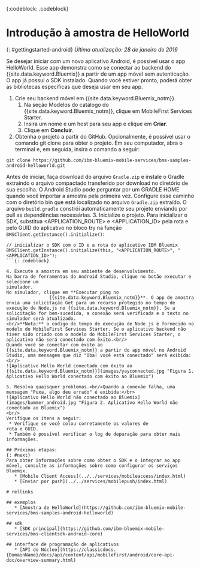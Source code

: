 <!-- Attribute definitions -->
{:codeblock: .codeblock}

# Introdução à amostra de HelloWorld
{: #gettingstarted-android}
*Última atualização: 28 de janeiro de 2016*  

Se desejar iniciar com um novo aplicativo Android, é possível usar o app HelloWorld. Esse app demonstra como se conectar ao backend do {{site.data.keyword.Bluemix}} a partir de um app móvel sem autenticação. O app já possui o SDK instalado. Quando você estiver pronto, poderá obter as bibliotecas específicas que deseja usar em seu app.

1. Crie seu backend móvel em {{site.data.keyword.Bluemix_notm}}.
    1. Na seção Modelos do catálogo do {{site.data.keyword.Bluemix_notm}}, clique em MobileFirst Services Starter.
    2. Insira um nome e um host para seu app e clique em **Criar**.
    3. Clique em **Concluir**.
2. Obtenha o projeto a partir do GitHub. Opcionalmente, é possível usar o comando git clone para obter o projeto. Em seu
computador, abra o terminal e, em seguida, insira o comando a seguir:
```
git clone https://github.com/ibm-bluemix-mobile-services/bms-samples-android-helloworld.git
```
Antes de iniciar, faça download do arquivo `Gradle.zip` e instale o Gradle extraindo o arquivo compactado transferido por download no diretório de sua escolha. O Android Studio pode perguntar por um GRADLE HOME quando você importar a amostra pela primeira vez. Configure esse caminho com o diretório bin que está localizado no arquivo `Gradle.zip` extraído. O arquivo `build.gradle`
constrói automaticamente seu projeto enviando por pull as dependências
necessárias.
3. Inicialize o projeto.
Para inicializar o SDK, substitua &lt;APPLICATION_ROUTE&gt; e &lt;APPLICATION_ID&gt; pela rota e pelo GUID do aplicativo no bloco try na função `BMSClient.getInstance().initialize()`:
```
// inicializar o SDK com o ID e a rota do aplicativo IBM Bluemix
BMSClient.getInstance().initialize(this, "<APPLICATION_ROUTE>", "<APPLICATION_ID>");
```{: codeblock}

4. Execute a amostra em seu ambiente de desenvolvimento.
Na barra de ferramentas do Android Studio, clique no botão executar e selecione um
simulador.
No simulador, clique em **Executar ping no
                {{site.data.keyword.Bluemix_notm}}**. O app de amostra envia uma solicitação Get para um recurso protegido no tempo de execução de Node.js no {{site.data.keyword.Bluemix_notm}}. Se a
solicitação for bem-sucedida, a conexão será verificada e o texto no
simulador será atualizado.
<br/>**Nota:** o código de tempo de execução de Node.js é fornecido no modelo do MobileFirst Services Starter. Se o aplicativo backend não tiver sido criado com o modelo do MobileFirst Services Starter, o aplicativo não será conectado com êxito.<br/>
Quando você se conectar com êxito ao {{site.data.keyword.Bluemix_notm}} a partir do app móvel no Android Studio, uma mensagem que diz "Oba! você está conectado" será exibida:<br/>
![Aplicativo Hello World conectado com êxito ao {{site.data.keyword.Bluemix_notm}}](images/yayconnected.jpg "Figura 1. Aplicativo Hello World conectado com êxito ao Bluemix")

5. Resolva quaisquer problemas.<br/>Quando a conexão falha, uma mensagem "Puxa, algo deu errado" é exibida:</br>
![Aplicativo Hello World não conectado ao Bluemix](images/bummer_android.jpg "Figura 2. Aplicativo Hello World não conectado ao Bluemix")
<br/>
Verifique os itens a seguir:
 * Verifique se você colou corretamente os valores de
rota e GUID.
 * Também é possível verificar o log de depuração para obter mais informações.

## Próximas etapas:
{: #next}
Para obter informações sobre como obter o SDK e o integrar ao app móvel, consulte as informações sobre como configurar os serviços Bluemix.
   * [Mobile Client Access](../../services/mobileaccess/index.html)
   * [Enviar por push](../../services/mobilepush/index.html)

# rellinks

## exemplos
   * [Amostra de HelloWorld](https://github.com/ibm-bluemix-mobile-services/bms-samples-android-helloworld)

## sdk
   * [SDK principal](https://github.com/ibm-bluemix-mobile-services/bms-clientsdk-android-core)

## interface de programação de aplicativos
   * [API do Núcleo](https://classicdocs.{DomainName}/docs/api/content/api/mobilefirst/android/core-api-doc/overview-summary.html)
